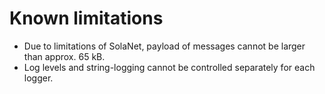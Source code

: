 # Known limitations

* Due to limitations of SolaNet, payload of messages cannot be larger than approx. 65 kB.
* Log levels and string-logging cannot be controlled separately for each logger.
